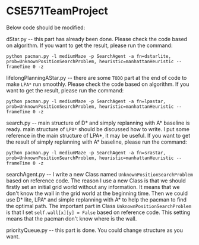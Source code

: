 # CSE571TeamProject


Below code should be modified:

dStar.py -- this part has already been done. Please check the code based on algorithm. If you want to get the result, please run the command: 

`python pacman.py -l mediumMaze -p SearchAgent -a fn=dstarlite, prob=UnknownPositionSearchProblem, heuristic=manhattanHeuristic --frameTime 0 -z`

lifelongPlanningAStar.py -- there are some `TODO` part at the end of code to make `LPA*` run smoothly. Please check the code based on algorithm. If you want to get the result, please run the command:  

`python pacman.py -l mediumMaze -p SearchAgent -a fn=lpastar, prob=UnknownPositionSearchProblem, heuristic=manhattanHeuristic --frameTime 0 -z`

search.py -- main structure of D* and simply replanning with A* baseline is ready. main structure of `LPA*` should be discussed how to write. I put some reference in the main structure of LPA*, it may be useful. If you want to get the result of simply replanning with A* baseline, please run the command: 

`python pacman.py -l mediumMaze -p SearchAgent -a fn=srastar, prob=UnknownPositionSearchProblem, heuristic=manhattanHeuristic --frameTime 0 -z`

searchAgent.py -- I write a new Class named `UnknownPositionSearchProblem` based on reference code. The reason I use a new Class is that we should firstly set an initial grid world without any information. It means that we don't know the wall in the grid world at the beginning time. Then we could use D* lite, LPA* and simple replanning with A* to help the pacman to find the optimal path. The important part in Class `UnknownPositionSearchProblem` is that I set `self.wall[x][y] = False` based on reference code. This setting means that the pacman don't know where is the wall.

priorityQueue.py -- this part is done. You could change structure as you want.

